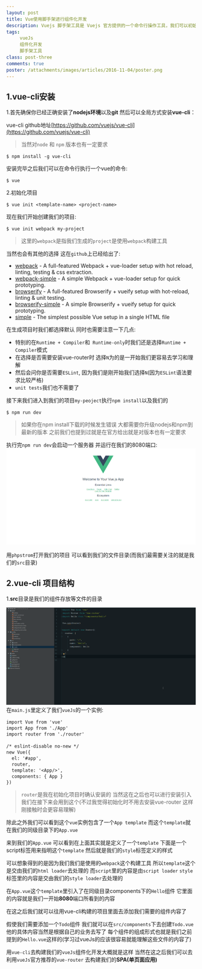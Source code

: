 ```yaml
---
layout: post
title: Vue使用脚手架进行组件化开发
description: Vuejs 脚手架工具是 Vuejs 官方提供的一个命令行操作工具，我们可以初始化一个 Vuejs 项目来进行组件化开发
tags:
     vueJs
     组件化开发
     脚手架工具
class: post-three
comments: true
poster: /attachments/images/articles/2016-11-04/poster.png
---
```


## 1.vue-cli安装
1.首先确保你已经正确安装了**nodejs环境**以及**git** 然后可以全局方式安装**vue-cli**：

vue-cli github地址[https://github.com/vuejs/vue-cli](https://github.com/vuejs/vue-cli)

> 当然对`node` 和 `npm` 版本也有一定要求

```
$ npm install -g vue-cli
```

安装完毕之后我们可以在命令行执行一个vue的命令:
 ```
$ vue
```
2.初始化项目
```
$ vue init <template-name> <project-name>
```
现在我们开始创建我们的项目:
```
$ vue init webpack my-project
```

> 这里的`webpack`是指我们生成的`project`是使用`webpack`构建工具

当然也会有其他的选择 这在`github`上已经给出了:

- [webpack](https://github.com/vuejs-templates/webpack) - A full-featured Webpack + vue-loader setup with hot reload, linting, testing & css extraction.
- [webpack-simple](https://github.com/vuejs-templates/webpack-simple) - A simple Webpack + vue-loader setup for quick prototyping.
- [browserify](https://github.com/vuejs-templates/browserify) - A full-featured Browserify + vueify setup with hot-reload, linting & unit testing.
- [browserify-simple](https://github.com/vuejs-templates/browserify-simple) - A simple Browserify + vueify setup for quick prototyping.
- [simple](https://github.com/vuejs-templates/simple) - The simplest possible Vue setup in a single HTML file

在生成项目时我们都选择默认 同时也需要注意一下几点:

- 特别的在`Runtime + Compiler`和` Runtime-only`时我们还是选择`Runtime + Compiler`模式
- 在选择是否需要安装vue-router时 选择`N`为的是一开始我们更容易去学习和理解
- 然后会问你是否需要`ESLint`, 因为我们是刚开始我们选择`N`(因为`ESLint`语法要求比较严格)
- `unit tests`我们也不需要了

接下来我们进入到我们的项目`my-peoject`执行`npm install`以及我们的
```
$ npm run dev
```

> 如果你在npm install下载的时候发生错误 大都需要你升级nodejs和npm到最新的版本 之前我们也提到过就是在官方给出就是对版本也有一定要求

执行完`npm run dev`会启动一个服务器 并运行在我们的8080端口:
![one](/attachments/images/articles/2016-11-04/one.png)

用`phpstrom`打开我们的项目 可以看到我们的文件目录(而我们最需要关注的就是我们的`src`目录)

## 2.vue-cli 项目结构
1.**src**目录是我们的组件存放等文件的目录

![two](/attachments/images/articles/2016-11-04/two.png)
在`main.js`里定义了我们`vueJs`的一个实例:
```php?start_inline=1
import Vue from 'vue'
import App from './App'
import router from './router'

/* eslint-disable no-new */
new Vue({
  el: '#app',
  router,
  template: '<App/>',
  components: { App }
})
```

> `router`是我在初始化项目时确认安装的 当然这在之后也可以进行安装引入 我们在接下来会用到这个(不过我觉得初始化时不用去安装vue-router 这样刚接触时会更容易理解)

除此之外我们可以看到这个`vue`实例包含了一个`App template` 而这个`template`就在我们的同级目录下的`App.vue`

来到我们的`App.vue` 可以看到在上面其实就是定义了一个`template` 下面是一个script标签用来指明这个`template`
然后就是我们的`style`标签定义的样式

可以想象得到的是因为我们我们是使用的`webpack`这个构建工具 所以`template`这个是交由我们的`html loader`去处理的
而`script`里的内容是由`script loader`  `style`标签里的内容是交由我们的`style loader`去处理的

在`App.vue`这个`template`里引入了在同级目录components下的`Hello`组件 它里面的内容就是我们一开始**8080**端口所看到的内容

在这之后我们就可以往用vue-cli构建的项目里面去添加我们需要的组件内容了

假使我们需要添加一个`Todo`组件
我们就可以在`src/components`下去创建`Todo.vue`
他的具体内容当然是根据自己的业务去写了 每个组件的组成形式也就是我们之前提到的`Hello.vue`这样的(学习过vueJs的应该很容易就能理解这些文件的内容了)

用`vue-cli`去构建我们的`vueJs`组件化开发大概就是这样 当然在这之后我们可以去利用`vueJs`官方推荐的`vue-router`
去构建我们的**SPA(单页面应用)**


